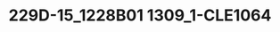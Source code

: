---
title: 229D-15_1228B01 1309_1-CLE1064
image: 229D-15_1228B01 1309_1-CLE1064.jpg
brand: thumbs
layout: vestito
---